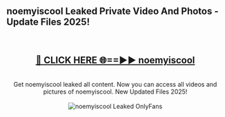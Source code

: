 <h2>noemyiscool Leaked Private Video And Photos - Update Files 2025!</h2>
<br>
<div align="center">
<h2><a href="https://linkcuts.com/hfmhzwbr" rel="nofollow">🔴 CLICK HERE 🌐==►► noemyiscool</a></h2>
<br>
Get noemyiscool leaked all content. Now you can access all videos and pictures of noemyiscool. New Updated Files 2025!
<br>
<br>
<a href="https://linkcuts.com/hfmhzwbr" rel="nofollow" data-target="animated-image.originalLink"><img src="https://i.ibb.co.com/WyWwxjT/player-gif2.gif" alt="noemyiscool Leaked OnlyFans" style="max-width: 100%; display: inline-block;" data-target="animated-image.originalImage"></a>
</div>
<br>